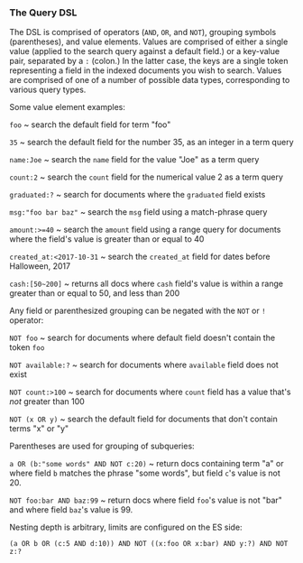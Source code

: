 ### The Query DSL

The DSL is comprised of operators (`AND`, `OR`, and `NOT`), grouping symbols (parentheses), and value elements.
Values are comprised of either a single value (applied to the search query against a default field.) or a key-value
pair, separated by a `:` (colon.) In the latter case, the keys are a single token representing a field in
the indexed documents you wish to search. Values are comprised of one of a number of possible data types,
corresponding to various query types.


Some value element examples:

`foo` ~ search the default field for term "foo"

`35` ~ search the default field for the number 35, as an integer in a term query

`name:Joe` ~ search the `name` field for the value "Joe" as a term query

`count:2` ~ search the `count` field for the numerical value 2 as a term query

`graduated:?` ~ search for documents where the `graduated` field exists

`msg:"foo bar baz"` ~ search the `msg` field using a match-phrase query

`amount:>=40` ~ search the `amount` field using a range query for documents where the field's value is greater than or equal to 40

`created_at:<2017-10-31` ~ search the `created_at` field for dates before Halloween, 2017

`cash:[50~200]` ~ returns all docs where `cash` field's value is within a range greater than or equal to 50, and less than 200


Any field or parenthesized grouping can be negated with the `NOT` or `!` operator:

`NOT foo` ~ search for documents where default field doesn't contain the token `foo`

`NOT available:?` ~ search for documents where `available` field does not exist 

`NOT count:>100` ~ search for documents where `count` field has a value that's _not_ greater than 100

`NOT (x OR y)` ~ search the default field for documents that don't contain terms "x" or "y"


Parentheses are used for grouping of subqueries:

`a OR (b:"some words" AND NOT c:20)` ~ return docs containing term "a" or where field `b` matches the phrase "some words", but field `c`'s value is not 20.

`NOT foo:bar AND baz:99` ~ return docs where field `foo`'s value is not "bar" and where field `baz`'s value is 99.


Nesting depth is arbitrary, limits are configured on the ES side:

`(a OR b OR (c:5 AND d:10)) AND NOT ((x:foo OR x:bar) AND y:?) AND NOT z:?`

